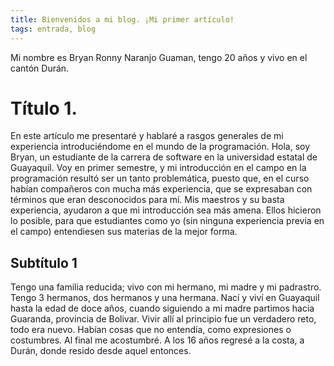 ```yaml
---
title: Bienvenidos a mi blog. ¡Mi primer artículo!
tags: entrada, blog
---
```


Mi nombre es Bryan Ronny Naranjo Guaman, tengo 20 años y vivo en el cantón Durán.

# Título 1.

En este artículo me presentaré y hablaré a rasgos generales de mi experiencia introduciéndome en el mundo de la programación.
Hola, soy Bryan, un estudiante de la carrera de software en la universidad estatal de Guayaquil. Voy en primer semestre, y mi introducción en el campo en la programación resultó ser un tanto problemática, puesto que, en el curso habían compañeros con mucha más experiencia, que se expresaban con términos que eran desconocidos para mí.
Mis maestros y su basta experiencia, ayudaron a que mi introducción sea más amena. Ellos hicieron lo posible, para que estudiantes como yo (sin ninguna experiencia previa en el campo) entendiesen sus materias de la mejor forma. 

## Subtítulo 1

Tengo una familia reducida; vivo con mi hermano, mi madre y mi padrastro. Tengo 3 hermanos, dos hermanos y una hermana. Nací y viví en Guayaquil hasta la edad de doce años, cuando siguiendo a mi madre partimos hacia Guaranda, provincia de Bolivar. 
Vivir allí al principio fue un verdadero reto, todo era nuevo. Habían cosas que no entendía, como expresiones o costumbres. Al final me acostumbré. 
A los 16 años regresé a la costa, a Durán, donde resido desde aquel entonces.
